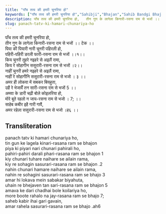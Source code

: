 ```yaml
---
title: "पाँच तत्व की हमरी चुनरिया हो"
keywords: ["पाँच तत्व की हमरी चुनरिया हो","Sahibji","Bhajan","Sahib Bandgi Bhajan","Sant Kabir Bhajan","bhajan lyrics","साहिब बंदगी भजन","भजन"]
description: पाँच तत्व की हमरी चुनरिया हो,   तीन गुण के लागेला किनारी-रसना राम से भजों ।। टेक ।।   पिया की पियारी नारी चुनरी पहिरली हो,   पहिरी-पहिरी डरली फारी-रसना
slug: panach-tatv-ki-hamari-chunariya-ho
---
```


  
पाँच तत्व की हमरी चुनरिया हो,  
तीन गुण के लागेला किनारी-रसना राम से भजों ।। टेक ।।  
पिया की पियारी नारी चुनरी पहिरली हो,  
पहिरी-पहिरी डरली फारी-रसना राम से भजों ।।१।।  
किय चुनरी तुहरे नइहरे से अइलैं रामा,  
किय रे सोहागीन ससुरारी-रसना राम से भजों ।२।।  
नाहीं चुनरी हमरे नइहरे से अइलैं रामा,  
नाहीं रे सोहागीनि ससुरारी-रसना राम से भजो । ३ ।।  
अमर ही लोकवा में सबकर बियहुता,  
उहैं रे भेजावेँ तन सारी-रसना राम से भजों 5 ।।  
अमवा के डारी चढ़ी बोले कोइलरिया हो,  
मोरे बूते रहलो न जाय-रसना राम से भजो । 7; ।।  
साहेब कबीर इहै गारी गावैं,  
अमर रहेला ससुरारी-रसना राम से भजो ।ह६ ।।  


## Transliteration

  
panach tatv ki hamari chunariya ho,  
tin gun ke lagela kinari-rasana ram se bhajon      
piya ki piyari nari chunari pahirali ho,  
pahiri-pahiri darali phari-rasana ram se bhajon  1   
kiy chunari tuhare naihare se ailain rama,  
kiy re sohagin sasurari-rasana ram se bhajon .2   
nahin chunari hamare naihare se ailain rama,  
nahin re sohagini sasurari-rasana ram se bhajo 3    
amar hi lokava mein sabakar biyahuta,  
uhain re bhejaven tan sari-rasana ram se bhajon 5    
amava ke dari chadhai bole koilariya ho,  
more boote rahalo na jay-rasana ram se bhajo 7;    
saheb kabir ihai gari gavain,  
amar rahela sasurari-rasana ram se bhajo .ah6    

  